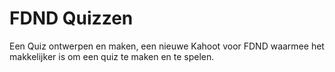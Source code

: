# FDND Quizzen
Een Quiz ontwerpen en maken, een nieuwe Kahoot voor FDND waarmee het makkelijker is om een quiz te maken en te spelen.
